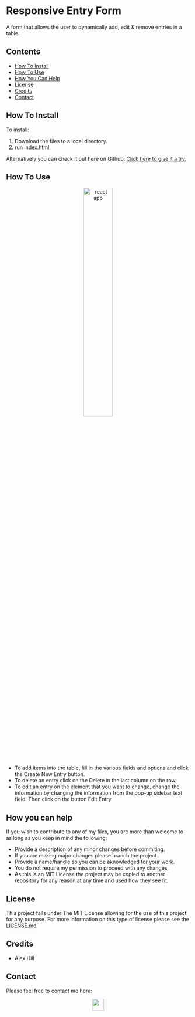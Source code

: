 # Responsive Entry Form

A form that allows the user to dynamically add, edit & remove entries in a table.

## Contents

- [How To Install](#how-to-install)
- [How To Use](#how-to-use)
- [How You Can Help](#how-you-can-help)
- [License](#license)
- [Credits](#credits)
- [Contact](#contact)

## How To Install

To install:
1. Download the files to a local directory. 
2. run index.html.

Alternatively you can check it out here on Github: [Click here to give it a try.](https://alexhill-coder.github.io/Responsive_Entry_Form/)

## How To Use

<p align="center">
<img src="https://user-images.githubusercontent.com/119125564/218272113-30950aea-2f0f-4943-b1db-007b33b3e9d7.png" alt="react app" width="40%"/>
</p>

 - To add items into the table, fill in the various fields and options and click the Create New Entry button. 
 - To delete an entry click on the Delete in the last column on the row. 
 - To edit an entry on the element that you want to change, change the information by changing the information from the pop-up sidebar text field. Then click on the button Edit Entry.

## How you can help

If you wish to contribute to any of my files, you are more than welcome to as long as you keep in mind the following:
 - Provide a description of any minor changes before commiting.
 - If you are making major changes please branch the project.
 - Provide a name/handle so you can be aknowledged for your work.
 - You do not require my permission to proceed with any changes.
 - As this is an MIT License the project may be copied to another repository for any reason at any time and used how they see fit.

## License

This project falls under The MIT License allowing for the use of this project for any purpose. For more information on this type of license please see the [LICENSE.md](https://github.com/alexhill-coder/Responsive_Entry_Form/blob/main/LICENSE)

## Credits

- Alex Hill

## Contact

Please feel free to contact me here:
<p align=center>
<a href="https://www.linkedin.com/in/alex-hill-webdeveloper">
<img src="https://img.shields.io/badge/-@alex hill webdeveloper-blue?style=for-the-badge&logo=Linkedin&logoColor=white&link=https://www.linkedin.com/in/alex-hill-webdeveloper/" height=32/>
</a>
</p>

